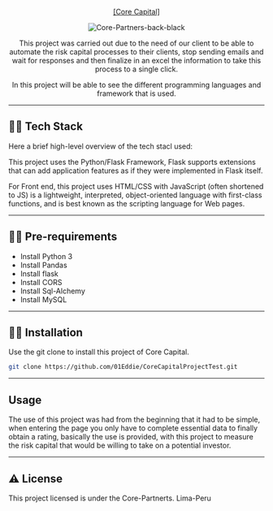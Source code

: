 <p align="center">
  <a href="https://corecapital.com.pe">[Core Capital]</a>
</p>

<p align="center">
  <img src="https://i.ibb.co/QrLwmBH/Core-Partners-back-black.png" alt="Core-Partners-back-black" border="0">

<p align="center">
This project was carried out due to the need of our client to be able to automate the risk capital processes to their clients, stop sending emails and wait for responses and then finalize in an excel the information to take this process to a single click.
</p>
<p align="center">
In this project will be able to see the different programming languages and framework that is used.
</p>



---           
🧑‍💻 Tech Stack
----------

Here a brief high-level overview of the tech stacl used:

This project uses the Python/Flask Framework, Flask supports extensions that can add application features as if they were implemented in Flask itself.

For Front end, this project uses HTML/CSS with JavaScript (often shortened to JS) is a lightweight, interpreted, object-oriented language with first-class functions, and is best known as the scripting language for Web pages.

---
🧑‍🔬 Pre-requirements
------------
* Install Python 3
* Install Pandas
* Install flask
* Install CORS
* Install Sql-Alchemy
* Install MySQL

---
🧑‍🔬 Installation
------------
Use the git clone to install this project of Core Capital.

```bash
git clone https://github.com/01Eddie/CoreCapitalProjectTest.git
```


---
Usage
-----

The use of this project was had from the beginning that it had to be simple, when entering the page you only have to complete essential data to finally obtain a rating, basically the use is provided, with this project to measure the risk capital that would be willing to take on a potential investor.

---
⚠️ License
-------

This project licensed is under the Core-Partnerts.  Lima-Peru
